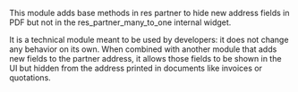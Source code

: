 This module adds base methods in res partner to hide new address fields in PDF
but not in the res_partner_many_to_one internal widget.

It is a technical module meant to be used by developers: it does not change any behavior on its own.
When combined with another module that adds new fields to the partner address,
it allows those fields to be shown in the UI but hidden from the address printed in documents like invoices or quotations.
